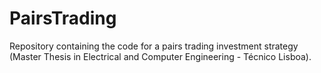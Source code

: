 # PairsTrading
Repository containing the code for a pairs trading investment strategy (Master Thesis in Electrical and Computer Engineering - Técnico Lisboa).
